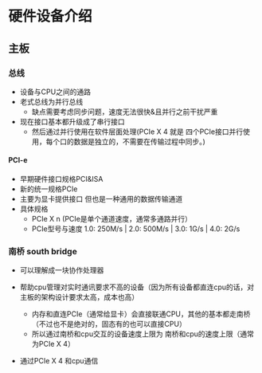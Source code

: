 # 硬件设备介绍

## 主板

### 总线

* 设备与CPU之间的通路
* 老式总线为并行总线
  * 缺点需要考虑同步问题，速度无法很快&且并行之前干扰严重
* 现在接口基本都升级成了串行接口
  * 然后通过并行使用在软件层面处理(PCIe X 4 就是 四个PCIe接口并行使用，每个口的数据是独立的，不需要在传输过程中同步。)

#### PCI-e

* 早期硬件接口规格PCI&ISA
* 新的统一规格PCIe
* 主要为显卡提供接口 但也是一种通用的数据传输通道
* 具体规格
  * PCIe X n (PCIe是单个通道速度，通常多通路并行）
  * PCIe型号与速度 1.0: 250M/s | 2.0: 500M/s | 3.0: 1G/s | 4.0: 2G/s 

### 南桥 south bridge

* 可以理解成一块协作处理器

* 帮助cpu管理对实时通讯要求不高的设备（因为所有设备都直连cpu的话，对主板的架构设计要求太高，成本也高）
  * 内存和直连PCIe（通常给显卡）会直接联通CPU，其他的基本都走南桥（不过也不是绝对的，固态有的也可以直接CPU）
  * 所以通过南桥和cpu交互的设备速度上限为 南桥和cpu的速度上限（通常为PCIe X 4）
* 通过PCIe X 4 和cpu通信